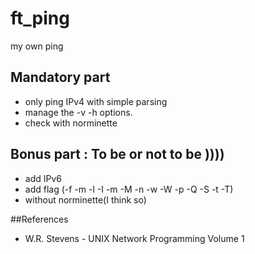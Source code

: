 # ft_ping
my own ping

## Mandatory part
- only ping IPv4 with simple parsing
- manage the -v -h options.
- check with norminette

## Bonus part : To be or not to be ))))
- add IPv6
- add flag (-f -m -l -I -m -M -n -w -W -p -Q -S -t -T)
- without norminette(I think so)

##References
- W.R. Stevens - UNIX Network Programming Volume 1
